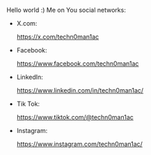 Hello world :) Me on You social networks:

- X.com:

     https://x.com/techn0man1ac

- Facebook:

    https://www.facebook.com/techn0man1ac

- LinkedIn:

    https://www.linkedin.com/in/techn0man1ac/
  
- Tik Tok:

     https://www.tiktok.com/@techn0man1ac

- Instagram:

     https://www.instagram.com/techn0man1ac/

